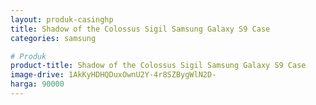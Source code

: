 ```yaml
---
layout: produk-casinghp
title: Shadow of the Colossus Sigil Samsung Galaxy S9 Case
categories: samsung

# Produk
product-title: Shadow of the Colossus Sigil Samsung Galaxy S9 Case
image-drive: 1AkKyHDHQDuxOwnU2Y-4r8SZBygWlN2D-
harga: 90000
---
```

